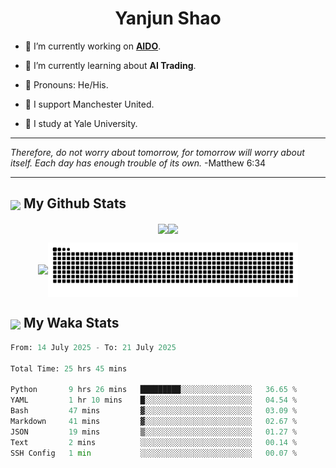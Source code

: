 

<h1 align="center">Yanjun Shao</h1>

- 🐒 I’m currently working on **[AIDO](https://github.com/genbio-ai/AIDO)**.

- 🦧 I’m currently learning about **AI Trading**.

- 🦍 Pronouns: He/His.

- 👹 I support Manchester United.

- 🐶 I study at Yale University.

---

<i> Therefore, do not worry about tomorrow, for tomorrow will worry about itself. Each day has enough trouble of its own. </i> -Matthew 6:34

---

<h2><img src="https://emojis.slackmojis.com/emojis/images/1579216111/7550/pikachu_wave.gif?1579216111" align="center" width="28" /> My Github Stats</h2>

<p align="center"><img align="center" src = "https://github-readme-stats.vercel.app/api?username=super-dainiu&show_icons=true&count_private=true&theme=tokyonight&hide=issues&line_height=30" width="400px"><img align="center" src = "https://github-readme-streak-stats.herokuapp.com/?user=super-dainiu&theme=tokyonight" width="400px"></p>

<p align="center"><img align="center" width="400px" src="https://github-readme-stats.vercel.app/api/top-langs/?username=super-dainiu&layout=compact&theme=tokyonight&hide=html,tex,jupyter%20notebook"><img align="center" width="400px" src="https://github.com/super-dainiu/super-dainiu/blob/output/github-contribution-grid-snake.svg"></p>

<h2><img src="https://emojis.slackmojis.com/emojis/images/1579216111/7550/pikachu_wave.gif?1579216111" align="center" width="28" /> My Waka Stats</h2>

<!--START_SECTION:waka-->

```python
From: 14 July 2025 - To: 21 July 2025

Total Time: 25 hrs 45 mins

Python       9 hrs 26 mins   █████████░░░░░░░░░░░░░░░░   36.65 %
YAML         1 hr 10 mins    █░░░░░░░░░░░░░░░░░░░░░░░░   04.54 %
Bash         47 mins         ▓░░░░░░░░░░░░░░░░░░░░░░░░   03.09 %
Markdown     41 mins         ▓░░░░░░░░░░░░░░░░░░░░░░░░   02.67 %
JSON         19 mins         ▒░░░░░░░░░░░░░░░░░░░░░░░░   01.27 %
Text         2 mins          ░░░░░░░░░░░░░░░░░░░░░░░░░   00.14 %
SSH Config   1 min           ░░░░░░░░░░░░░░░░░░░░░░░░░   00.07 %
```

<!--END_SECTION:waka-->
